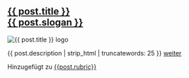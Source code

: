 <div class="col mb-4">
    <div class="card h-100">
    <a href="{{ post.url }}" rel="nofollow" class="black-link">
        <div class="card-header bg-transparent">
            <h2 class="h5 mt-0">{{ post.title }}
            <div class="text-muted h6 mt-1">{{ post.slogan }}</div>
            </h2>
        </div>
        </a>
        <div class="row no-gutters h-100 position-relative">
            <div class="col-lg-4 pr-4 pl-2 align-self-center">
                <img src="{{ post.image }}" class="card-img m-2" alt="{{ post.title }} logo">
            </div>
            <div class="col-lg-8 position-static p-2 pl-md-0">
                <p>{{ post.description | strip_html | truncatewords: 25 }}
                    <a href="{{post.url}}" class="stretched-link" rel="nofollow">weiter</a>
                </p>
            </div>
        </div>
        <div class="card-footer bg-transparent">
            <div class="text-muted footer-text">Hinzugefügt zu <a href="{{post.categories[0]}}" rel="nofollow">{{post.rubric}}</a></div>
        </div>
    </div>
</div>
